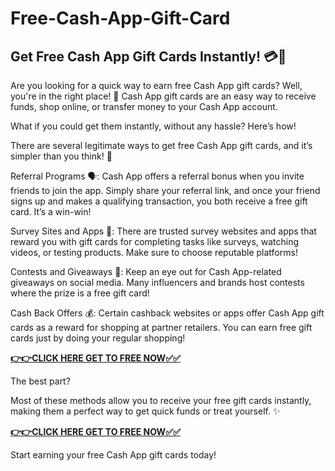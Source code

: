 # Free-Cash-App-Gift-Card


## Get Free Cash App Gift Cards Instantly! 💳🎉

Are you looking for a quick way to earn free Cash App gift cards? Well, you're in the right place! 🌟 Cash App gift cards are an easy way to receive funds, shop online, or transfer money to your Cash App account. 

What if you could get them instantly, without any hassle? Here’s how!

There are several legitimate ways to get free Cash App gift cards, and it’s simpler than you think! 🙌

Referral Programs 🗣️: Cash App offers a referral bonus when you invite friends to join the app. Simply share your referral link, and once your friend signs up and makes a qualifying transaction, you both receive a free gift card. It’s a win-win!

Survey Sites and Apps 📱: There are trusted survey websites and apps that reward you with gift cards for completing tasks like surveys, watching videos, or testing products. Make sure to choose reputable platforms!

Contests and Giveaways 🎁: Keep an eye out for Cash App-related giveaways on social media. Many influencers and brands host contests where the prize is a free gift card!

Cash Back Offers 💰: Certain cashback websites or apps offer Cash App gift cards as a reward for shopping at partner retailers. You can earn free gift cards just by doing your regular shopping!

[**👉👉CLICK HERE GET TO FREE NOW✅✅**](https://free24.raj-solution.com/free-cash-app-gift-card/)

The best part? 

Most of these methods allow you to receive your free gift cards instantly, making them a perfect way to get quick funds or treat yourself. ✨

[**👉👉CLICK HERE GET TO FREE NOW✅✅**](https://free24.raj-solution.com/free-cash-app-gift-card/)

Start earning your free Cash App gift cards today!

